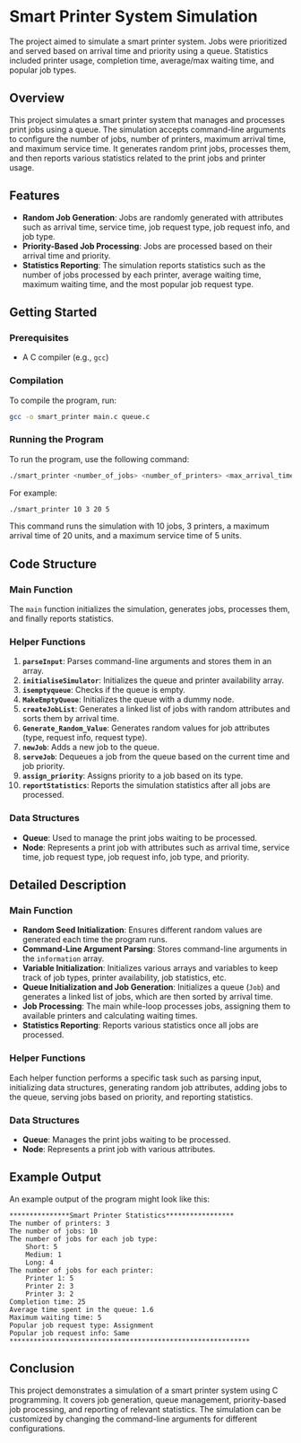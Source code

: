 # Smart Printer System Simulation
The project aimed to simulate a smart printer system. Jobs were prioritized and served based on arrival time and priority using a queue. Statistics included printer usage, completion time, average/max waiting time, and popular job types.

## Overview

This project simulates a smart printer system that manages and processes print jobs using a queue. The simulation accepts command-line arguments to configure the number of jobs, number of printers, maximum arrival time, and maximum service time. It generates random print jobs, processes them, and then reports various statistics related to the print jobs and printer usage.

## Features

- **Random Job Generation**: Jobs are randomly generated with attributes such as arrival time, service time, job request type, job request info, and job type.
- **Priority-Based Job Processing**: Jobs are processed based on their arrival time and priority.
- **Statistics Reporting**: The simulation reports statistics such as the number of jobs processed by each printer, average waiting time, maximum waiting time, and the most popular job request type.

## Getting Started

### Prerequisites

- A C compiler (e.g., `gcc`)

### Compilation

To compile the program, run:

```sh
gcc -o smart_printer main.c queue.c
```

### Running the Program

To run the program, use the following command:

```sh
./smart_printer <number_of_jobs> <number_of_printers> <max_arrival_time> <max_service_time>
```

For example:

```sh
./smart_printer 10 3 20 5
```

This command runs the simulation with 10 jobs, 3 printers, a maximum arrival time of 20 units, and a maximum service time of 5 units.

## Code Structure

### Main Function

The `main` function initializes the simulation, generates jobs, processes them, and finally reports statistics.

### Helper Functions

1. **`parseInput`**: Parses command-line arguments and stores them in an array.
2. **`initialiseSimulator`**: Initializes the queue and printer availability array.
3. **`isemptyqueue`**: Checks if the queue is empty.
4. **`MakeEmptyQueue`**: Initializes the queue with a dummy node.
5. **`createJobList`**: Generates a linked list of jobs with random attributes and sorts them by arrival time.
6. **`Generate_Random_Value`**: Generates random values for job attributes (type, request info, request type).
7. **`newJob`**: Adds a new job to the queue.
8. **`serveJob`**: Dequeues a job from the queue based on the current time and job priority.
9. **`assign_priority`**: Assigns priority to a job based on its type.
10. **`reportStatistics`**: Reports the simulation statistics after all jobs are processed.

### Data Structures

- **Queue**: Used to manage the print jobs waiting to be processed.
- **Node**: Represents a print job with attributes such as arrival time, service time, job request type, job request info, job type, and priority.

## Detailed Description

### Main Function

- **Random Seed Initialization**: Ensures different random values are generated each time the program runs.
- **Command-Line Argument Parsing**: Stores command-line arguments in the `information` array.
- **Variable Initialization**: Initializes various arrays and variables to keep track of job types, printer availability, job statistics, etc.
- **Queue Initialization and Job Generation**: Initializes a queue (`Job`) and generates a linked list of jobs, which are then sorted by arrival time.
- **Job Processing**: The main while-loop processes jobs, assigning them to available printers and calculating waiting times.
- **Statistics Reporting**: Reports various statistics once all jobs are processed.

### Helper Functions

Each helper function performs a specific task such as parsing input, initializing data structures, generating random job attributes, adding jobs to the queue, serving jobs based on priority, and reporting statistics.

### Data Structures

- **Queue**: Manages the print jobs waiting to be processed.
- **Node**: Represents a print job with various attributes.

## Example Output

An example output of the program might look like this:

```plaintext
***************Smart Printer Statistics*****************
The number of printers: 3
The number of jobs: 10
The number of jobs for each job type:
    Short: 5
    Medium: 1
    Long: 4
The number of jobs for each printer:
    Printer 1: 5
    Printer 2: 3
    Printer 3: 2
Completion time: 25
Average time spent in the queue: 1.6
Maximum waiting time: 5
Popular job request type: Assignment
Popular job request info: Same
************************************************************
```

## Conclusion

This project demonstrates a simulation of a smart printer system using C programming. It covers job generation, queue management, priority-based job processing, and reporting of relevant statistics. The simulation can be customized by changing the command-line arguments for different configurations.
